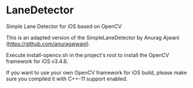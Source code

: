 # LaneDetector
Simple Lane Detector for iOS based on OpenCV

This is an adapted version of the SimpleLaneDetector by Anurag Ajwani (https://github.com/anuragajwani).

Execute install-opencv.sh in the project's root to install the OpenCV framework for iOS v3.4.6.

If you want to use your own OpenCV framework for iOS build, please make sure you compiled it with C++-11 support enabled.
